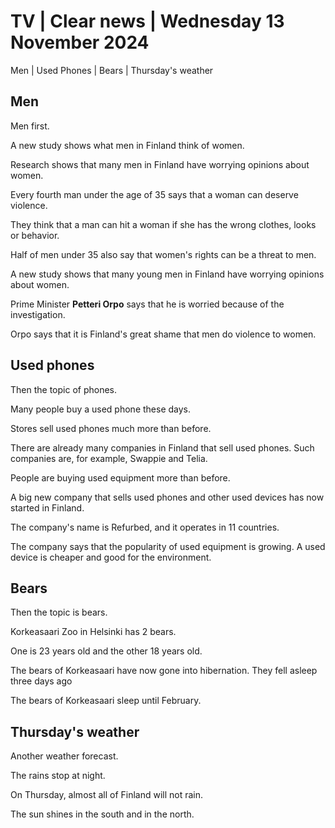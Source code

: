 # TV \| Clear news \| Wednesday 13 November 2024

Men \| Used Phones \| Bears \| Thursday's weather

## Men

Men first.

A new study shows what men in Finland think of women.

Research shows that many men in Finland have worrying opinions about women.

Every fourth man under the age of 35 says that a woman can deserve violence.

They think that a man can hit a woman if she has the wrong clothes, looks or behavior.

Half of men under 35 also say that women's rights can be a threat to men.

A new study shows that many young men in Finland have worrying opinions about women.

Prime Minister **Petteri Orpo** says that he is worried because of the investigation.

Orpo says that it is Finland's great shame that men do violence to women.

## Used phones

Then the topic of phones.

Many people buy a used phone these days.

Stores sell used phones much more than before.

There are already many companies in Finland that sell used phones. Such companies are, for example, Swappie and Telia.

People are buying used equipment more than before.

A big new company that sells used phones and other used devices has now started in Finland.

The company's name is Refurbed, and it operates in 11 countries.

The company says that the popularity of used equipment is growing. A used device is cheaper and good for the environment.

## Bears

Then the topic is bears.

Korkeasaari Zoo in Helsinki has 2 bears.

One is 23 years old and the other 18 years old.

The bears of Korkeasaari have now gone into hibernation. They fell asleep three days ago

The bears of Korkeasaari sleep until February.

## Thursday's weather

Another weather forecast.

The rains stop at night.

On Thursday, almost all of Finland will not rain.

The sun shines in the south and in the north.


